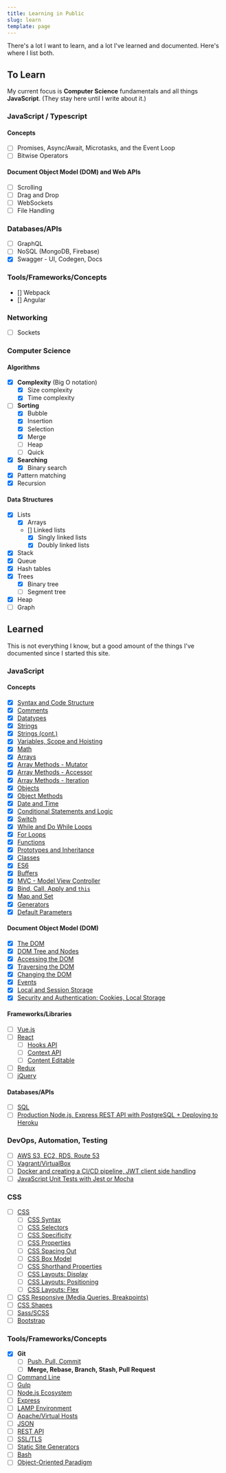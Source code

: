```yaml
---
title: Learning in Public
slug: learn
template: page
---
```


There's a lot I want to learn, and a lot I've learned and documented. Here's where I list both.

## To Learn

My current focus is **Computer Science** fundamentals and all things **JavaScript**. (They stay here until I write about it.)

### JavaScript / Typescript

#### Concepts

- [ ] Promises, Async/Await, Microtasks, and the Event Loop
- [ ] Bitwise Operators

#### Document Object Model (DOM) and Web APIs

- [ ] Scrolling
- [ ] Drag and Drop
- [ ] WebSockets
- [ ] File Handling

### Databases/APIs

- [ ] GraphQL
- [ ] NoSQL (MongoDB, Firebase)
- [x] Swagger - UI, Codegen, Docs

### Tools/Frameworks/Concepts

- [] Webpack
- [] Angular

### Networking

- [ ] Sockets

### Computer Science

#### Algorithms

- [x] **Complexity** (Big O notation)
  - [x] Size complexity
  - [x] Time complexity
- [ ] **Sorting**
  - [x] Bubble
  - [x] Insertion
  - [x] Selection
  - [x] Merge
  - [ ] Heap
  - [ ] Quick
- [x] **Searching**
  - [x] Binary search
- [x] Pattern matching
- [x] Recursion

#### Data Structures

- [x] Lists
  - [x] Arrays
  - [] Linked lists
    - [x] Singly linked lists
    - [x] Doubly linked lists
- [x] Stack
- [x] Queue
- [x] Hash tables
- [x] Trees
  - [x] Binary tree
  - [ ] Segment tree
- [x] Heap
- [ ] Graph

## Learned

This is not everything I know, but a good amount of the things I've documented since I started this site.

### JavaScript

#### Concepts

- [x] [Syntax and Code Structure](/understanding-syntax-and-code-structure-in-javascript)
- [x] [Comments](/how-to-write-comments-in-javascript)
- [x] [Datatypes](/javascript-day-one)
- [x] [Strings](/how-to-work-with-strings-in-javascript)
- [x] [Strings (cont.)](/how-to-index-split-and-manipulate-strings-in-javascript)
- [x] [Variables, Scope and Hoisting](/understanding-variables-scope-hoisting-in-javascript)
- [x] [Math](/how-to-do-math-in-javascript-with-operators)
- [x] [Arrays](/understanding-arrays-in-javascript)
- [x] [Array Methods - Mutator](/how-to-use-array-methods-in-javascript-mutator-methods)
- [x] [Array Methods - Accessor](/how-to-use-array-methods-in-javascript-accessor-methods)
- [x] [Array Methods - Iteration](/how-to-use-array-methods-in-javascript-iteration-methods)
- [x] [Objects](/understanding-objects-in-javascript)
- [x] [Object Methods](/how-to-use-object-methods-in-javascript)
- [x] [Date and Time](/understanding-date-and-time-in-javascript)
- [x] [Conditional Statements and Logic](/how-to-write-conditional-statements-in-javascript)
- [x] [Switch](/how-to-use-the-switch-statement-in-javascript)
- [x] [While and Do While Loops](/while-do-while-loops-javascript)
- [x] [For Loops](/how-to-construct-for-loops-in-javascript)
- [x] [Functions](/how-to-define-functions-in-javascript)
- [x] [Prototypes and Inheritance](/understanding-prototypes-and-inheritance-in-javascript)
- [x] [Classes](/understanding-classes-in-javascript)
- [x] [ES6](/es6-syntax-and-feature-overview/)
- [x] [Buffers](/bits-bytes-bases-and-a-hex-dump-javascript/)
- [x] [MVC - Model View Controller](/javascript-mvc-todo-app)
- [x] [Bind, Call, Apply and `this`](/this-bind-call-apply-javascript/)
- [x] [Map and Set](/understanding-map-and-set-javascript)
- [x] [Generators](/understanding-generators-in-javascript)
- [x] [Default Parameters](/default-parameters-javascriptt)

#### Document Object Model (DOM)

- [x] [The DOM](/introduction-to-the-dom)
- [x] [DOM Tree and Nodes](/understanding-the-dom-tree-and-nodes)
- [x] [Accessing the DOM](/how-to-access-elements-in-the-dom)
- [x] [Traversing the DOM](/how-to-traverse-the-dom)
- [x] [Changing the DOM](/how-to-make-changes-to-the-dom)
- [x] [Events](/understanding-events-in-javascript)
- [x] [Local and Session Storage](/how-to-use-local-storage-with-javascript/)
- [x] [Security and Authentication: Cookies, Local Storage](/full-stack-cookies-localstorage-react-express/)

#### Frameworks/Libraries

- [ ] [Vue.js](/getting-started-with-vue)
- [ ] [React](/getting-started-with-react/)
  - [ ] [Hooks API](/crud-app-in-react-with-hooks/)
  - [ ] [Context API](https://www.taniarascia.com/using-context-api-in-react/)
  - [ ] [Content Editable](/content-editable-elements-in-javascript-react/)
- [ ] [Redux](redux-react-guide)
- [ ] [jQuery](/how-to-use-jquery-a-javascript-library/)

#### Databases/APIs

- [ ] [SQL](/overview-of-sql-commands-and-pdo-operations/)
- [ ] [Production Node.js, Express REST API with PostgreSQL + Deploying to Heroku](/node-express-postgresql-heroku)

### DevOps, Automation, Testing

- [ ] [AWS S3, EC2, RDS, Route 53](/getting-started-with-aws-setting-up-a-virtual-server/)
- [ ] [Vagrant/VirtualBox](/what-are-vagrant-and-virtualbox-and-how-do-i-use-them/)
- [ ] [Docker and creating a CI/CD pipeline, JWT client side handling](/continuous-integration-pipeline-docker)
- [ ] [JavaScript Unit Tests with Jest or Mocha](/unit-testing-in-javascript/)

### CSS

- [ ] [CSS](/overview-of-css-concepts/)
  - [ ] [CSS Syntax](/overview-of-css-concepts/#css-syntax)
  - [ ] [CSS Selectors](/overview-of-css-concepts/#css-selectors)
  - [ ] [CSS Specificity](/overview-of-css-concepts/#css-specificity)
  - [ ] [CSS Properties](/overview-of-css-concepts/#css-properties)
  - [ ] [CSS Spacing Out](/overview-of-css-concepts/#spacing-out-padding-and-margins)
  - [ ] [CSS Box Model](/overview-of-css-concepts/#box-model)
  - [ ] [CSS Shorthand Properties](/overview-of-css-concepts/#shorthand-properties)
  - [ ] [CSS Layouts: Display](/overview-of-css-concepts/#layouts-display)
  - [ ] [CSS Layouts: Positioning](/overview-of-css-concepts/#layouts-positioning)
  - [ ] [CSS Layouts: Flex](/overview-of-css-concepts/#layouts-flex)
- [ ] [CSS Responsive (Media Queries, Breakpoints)](/you-dont-need-a-framework/)
- [ ] [CSS Shapes](https://tympanus.net/codrops/2018/11/29/an-introduction-to-css-shapes/)
- [ ] [Sass/SCSS](/learn-sass-now/)
- [ ] [Bootstrap](/what-is-bootstrap-and-how-do-i-use-it/)

### Tools/Frameworks/Concepts

- [x] **Git**
  - [ ] [Push, Pull, Commit](/getting-started-with-git/)
  - [ ] **Merge, Rebase, Branch, Stash, Pull Request**
- [ ] [Command Line](/how-to-use-the-command-line-for-apple-macos-and-linux/)
- [ ] [Gulp](/getting-started-with-gulp/)
- [ ] [Node.js Ecosystem](/how-to-install-and-use-node-js-and-npm-mac-and-windows/)
- [ ] [Express](https://code.tutsplus.com/tutorials/code-your-first-api-with-nodejs-and-express-set-up-the-server--cms-31698)
- [ ] [LAMP Environment](/local-environment/)
- [ ] [Apache/Virtual Hosts](/setting-up-virtual-hosts/)
- [ ] [JSON](/how-to-use-json-data-with-php-or-javascript/)
- [ ] [REST API](/how-to-connect-to-an-api-with-javascript/)
- [ ] [SSL/TLS](/https-ssl-tls-certificate-how-to/)
- [ ] [Static Site Generators](/make-a-static-website-with-jekyll/)
- [ ] [Bash](/how-to-create-and-use-bash-scripts/)
- [ ] [Object-Oriented Paradigm](/object-oriented-pattern-javascript-php-classes/)
